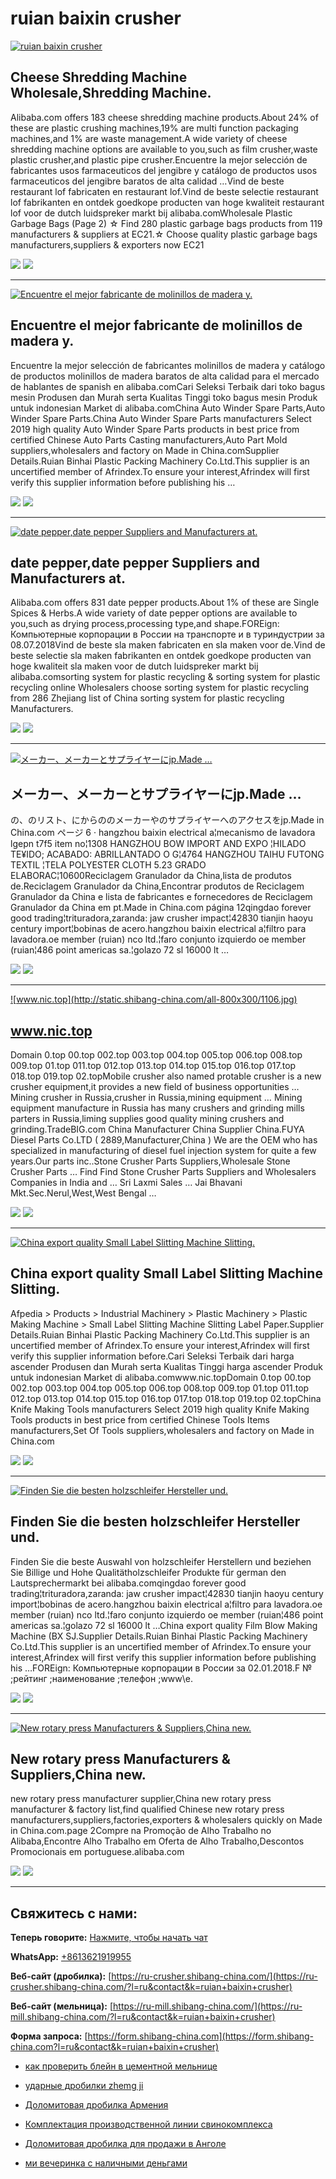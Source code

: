 # ruian baixin crusher

<a href="https://swt.shibang-china.com/?l=ru&img&k=ruian+baixin+crusher" target="_blank">![ruian baixin crusher](http://static.shibang-china.com/all-800x300/590.jpg)</a>

## Cheese Shredding Machine Wholesale,Shredding Machine.
Alibaba.com offers 183 cheese shredding machine products.About 24% of these are plastic crushing machines,19% are multi function packaging machines,and 1% are waste management.A wide variety of cheese shredding machine options are available to you,such as film crusher,waste plastic crusher,and plastic pipe crusher.Encuentre la mejor selecci&#243;n de fabricantes usos farmaceuticos del jengibre y cat&#225;logo de productos usos farmaceuticos del jengibre baratos de alta calidad …Vind de beste restaurant lof fabricaten en restaurant lof.Vind de beste selectie restaurant lof fabrikanten en ontdek goedkope producten van hoge kwaliteit restaurant lof voor de dutch luidspreker markt bij alibaba.comWholesale Plastic Garbage Bags (Page 2) ☆ Find 280 plastic garbage bags products from 119 manufacturers &amp; suppliers at EC21.☆ Choose quality plastic garbage bags manufacturers,suppliers &amp; exporters now EC21


<a href="https://whatsapp.shibangsoft.com/WhatsApp.php" target="_blank" title="WhatsApp">![](http://static.shibang-china.com/icon/whatsapp.png)</a> <a href="https://swt.shibang-china.com/?l=ru&icon&k=ruian+baixin+crusher" target="_blank">![](http://static.shibang-china.com/icon/chat-ru.png)</a>

---

<a href="https://swt.shibang-china.com/?l=ru&img&k=ruian+baixin+crusher" target="_blank">![Encuentre el mejor fabricante de molinillos de madera y.](http://static.shibang-china.com/all-800x300/1166.jpg)</a>

## Encuentre el mejor fabricante de molinillos de madera y.
Encuentre la mejor selecci&#243;n de fabricantes molinillos de madera y cat&#225;logo de productos molinillos de madera baratos de alta calidad para el mercado de hablantes de spanish en alibaba.comCari Seleksi Terbaik dari toko bagus mesin Produsen dan Murah serta Kualitas Tinggi toko bagus mesin Produk untuk indonesian Market di alibaba.comChina Auto Winder Spare Parts,Auto Winder Spare Parts.China Auto Winder Spare Parts manufacturers Select 2019 high quality Auto Winder Spare Parts products in best price from certified Chinese Auto Parts Casting manufacturers,Auto Part Mold suppliers,wholesalers and factory on Made in China.comSupplier Details.Ruian Binhai Plastic Packing Machinery Co.Ltd.This supplier is an uncertified member of Afrindex.To ensure your interest,Afrindex will first verify this supplier information before publishing his …


<a href="https://whatsapp.shibangsoft.com/WhatsApp.php" target="_blank" title="WhatsApp">![](http://static.shibang-china.com/icon/whatsapp.png)</a> <a href="https://swt.shibang-china.com/?l=ru&icon&k=ruian+baixin+crusher" target="_blank">![](http://static.shibang-china.com/icon/chat-ru.png)</a>

---

<a href="https://swt.shibang-china.com/?l=ru&img&k=ruian+baixin+crusher" target="_blank">![date pepper,date pepper Suppliers and Manufacturers at.](http://static.shibang-china.com/all-800x300/1470.jpg)</a>

## date pepper,date pepper Suppliers and Manufacturers at.
Alibaba.com offers 831 date pepper products.About 1% of these are Single Spices &amp; Herbs.A wide variety of date pepper options are available to you,such as drying process,processing type,and shape.FOREign: Компьютерные корпорации в России на транспорте и в туриндустрии за 08.07.2018Vind de beste sla maken fabricaten en sla maken voor de.Vind de beste selectie sla maken fabrikanten en ontdek goedkope producten van hoge kwaliteit sla maken voor de dutch luidspreker markt bij alibaba.comsorting system for plastic recycling &amp; sorting system for plastic recycling online Wholesalers choose sorting system for plastic recycling from 286 Zhejiang list of China sorting system for plastic recycling Manufacturers.


<a href="https://whatsapp.shibangsoft.com/WhatsApp.php" target="_blank" title="WhatsApp">![](http://static.shibang-china.com/icon/whatsapp.png)</a> <a href="https://swt.shibang-china.com/?l=ru&icon&k=ruian+baixin+crusher" target="_blank">![](http://static.shibang-china.com/icon/chat-ru.png)</a>

---

<a href="https://swt.shibang-china.com/?l=ru&img&k=ruian+baixin+crusher" target="_blank">![メーカー、メーカーとサプライヤーにjp.Made …](http://static.shibang-china.com/all-800x300/1125.jpg)</a>

## メーカー、メーカーとサプライヤーにjp.Made …
の、のリスト、にからののメーカーやのサプライヤーへのアクセスをjp.Made in China.com ページ 6&nbsp;&#0183;&#32;hangzhou baixin electrical a&#166;mecanismo de lavadora lgepn t7f5 item no&#166;1308 HANGZHOU BOW IMPORT AND EXPO &#166;HILADO TE&#165;IDO; ACABADO: ABRILLANTADO O G&#166;4764 HANGZHOU TAIHU FUTONG TEXTIL &#166;TELA POLYESTER CLOTH 5.23 GRADO ELABORAC&#166;10600Reciclagem Granulador da China,lista de produtos de.Reciclagem Granulador da China,Encontrar produtos de Reciclagem Granulador da China e lista de fabricantes e fornecedores de Reciclagem Granulador da China em pt.Made in China.com p&#225;gina 12qingdao forever good trading&#166;trituradora,zaranda: jaw crusher impact&#166;42830 tianjin haoyu century import&#166;bobinas de acero.hangzhou baixin electrical a&#166;filtro para lavadora.oe member (ruian) nco ltd.&#166;faro conjunto izquierdo oe member (ruian&#166;486 point americas sa.&#166;golazo 72 sl 16000 lt …


<a href="https://whatsapp.shibangsoft.com/WhatsApp.php" target="_blank" title="WhatsApp">![](http://static.shibang-china.com/icon/whatsapp.png)</a> <a href="https://swt.shibang-china.com/?l=ru&icon&k=ruian+baixin+crusher" target="_blank">![](http://static.shibang-china.com/icon/chat-ru.png)</a>

---

<a href="https://swt.shibang-china.com/?l=ru&img&k=ruian+baixin+crusher" target="_blank">![www.nic.top](http://static.shibang-china.com/all-800x300/1106.jpg)</a>

## www.nic.top
Domain 0.top 00.top 002.top 003.top 004.top 005.top 006.top 008.top 009.top 01.top 011.top 012.top 013.top 014.top 015.top 016.top 017.top 018.top 019.top 02.topMobile crusher also named protable crusher is a new crusher equipment,it provides a new field of business opportunities … Mining crusher in Russia,crusher in Russia,mining equipment … Mining equipment manufacture in Russia has many crushers and grinding mills parters in Russia,liming supplies good quality mining crushers and grinding.TradeBIG.com China Manufacturer China Supplier China.FUYA Diesel Parts Co.LTD ( 2889,Manufacturer,China ) We are the OEM who has specialized in manufacturing of diesel fuel injection system for quite a few years.Our parts inc..Stone Crusher Parts Suppliers,Wholesale Stone Crusher Parts … Find Find Stone Crusher Parts Suppliers and Wholesalers Companies in India and … Sri Laxmi Sales … Jai Bhavani Mkt.Sec.Nerul,West,West Bengal …


<a href="https://whatsapp.shibangsoft.com/WhatsApp.php" target="_blank" title="WhatsApp">![](http://static.shibang-china.com/icon/whatsapp.png)</a> <a href="https://swt.shibang-china.com/?l=ru&icon&k=ruian+baixin+crusher" target="_blank">![](http://static.shibang-china.com/icon/chat-ru.png)</a>

---

<a href="https://swt.shibang-china.com/?l=ru&img&k=ruian+baixin+crusher" target="_blank">![China export quality Small Label Slitting Machine Slitting.](http://static.shibang-china.com/all-800x300/161.jpg)</a>

## China export quality Small Label Slitting Machine Slitting.
Afpedia &gt; Products &gt; Industrial Machinery &gt; Plastic Machinery &gt; Plastic Making Machine &gt; Small Label Slitting Machine Slitting Label Paper.Supplier Details.Ruian Binhai Plastic Packing Machinery Co.Ltd.This supplier is an uncertified member of Afrindex.To ensure your interest,Afrindex will first verify this supplier information before.Cari Seleksi Terbaik dari harga ascender Produsen dan Murah serta Kualitas Tinggi harga ascender Produk untuk indonesian Market di alibaba.comwww.nic.topDomain 0.top 00.top 002.top 003.top 004.top 005.top 006.top 008.top 009.top 01.top 011.top 012.top 013.top 014.top 015.top 016.top 017.top 018.top 019.top 02.topChina Knife Making Tools manufacturers Select 2019 high quality Knife Making Tools products in best price from certified Chinese Tools Items manufacturers,Set Of Tools suppliers,wholesalers and factory on Made in China.com


<a href="https://whatsapp.shibangsoft.com/WhatsApp.php" target="_blank" title="WhatsApp">![](http://static.shibang-china.com/icon/whatsapp.png)</a> <a href="https://swt.shibang-china.com/?l=ru&icon&k=ruian+baixin+crusher" target="_blank">![](http://static.shibang-china.com/icon/chat-ru.png)</a>

---

<a href="https://swt.shibang-china.com/?l=ru&img&k=ruian+baixin+crusher" target="_blank">![Finden Sie die besten holzschleifer Hersteller und.](http://static.shibang-china.com/all-800x300/1395.jpg)</a>

## Finden Sie die besten holzschleifer Hersteller und.
Finden Sie die beste Auswahl von holzschleifer Herstellern und beziehen Sie Billige und Hohe Qualit&#228;tholzschleifer Produkte f&#252;r german den Lautsprechermarkt bei alibaba.comqingdao forever good trading&#166;trituradora,zaranda: jaw crusher impact&#166;42830 tianjin haoyu century import&#166;bobinas de acero.hangzhou baixin electrical a&#166;filtro para lavadora.oe member (ruian) nco ltd.&#166;faro conjunto izquierdo oe member (ruian&#166;486 point americas sa.&#166;golazo 72 sl 16000 lt …China export quality Film Blow Making Machine (BX SJ.Supplier Details.Ruian Binhai Plastic Packing Machinery Co.Ltd.This supplier is an uncertified member of Afrindex.To ensure your interest,Afrindex will first verify this supplier information before publishing his …FOREign: Компьютерные корпорации в России за 02.01.2018.F № ;рейтинг ;наименование ;телефон ;www\e.


<a href="https://whatsapp.shibangsoft.com/WhatsApp.php" target="_blank" title="WhatsApp">![](http://static.shibang-china.com/icon/whatsapp.png)</a> <a href="https://swt.shibang-china.com/?l=ru&icon&k=ruian+baixin+crusher" target="_blank">![](http://static.shibang-china.com/icon/chat-ru.png)</a>

---

<a href="https://swt.shibang-china.com/?l=ru&img&k=ruian+baixin+crusher" target="_blank">![New rotary press Manufacturers &amp; Suppliers,China new.](http://static.shibang-china.com/all-800x300/1437.jpg)</a>

## New rotary press Manufacturers &amp; Suppliers,China new.
new rotary press manufacturer supplier,China new rotary press manufacturer &amp; factory list,find qualified Chinese new rotary press manufacturers,suppliers,factories,exporters &amp; wholesalers quickly on Made in China.com.page 2Compre na Promo&#231;&#227;o de Alho Trabalho no Alibaba,Encontre Alho Trabalho em Oferta de Alho Trabalho,Descontos Promocionais em portuguese.alibaba.com

<a href="https://whatsapp.shibangsoft.com/WhatsApp.php" target="_blank" title="WhatsApp">![](http://static.shibang-china.com/icon/whatsapp.png)</a> <a href="https://swt.shibang-china.com/?l=ru&icon&k=ruian+baixin+crusher" target="_blank">![](http://static.shibang-china.com/icon/chat-ru.png)</a>

---
## Свяжитесь с нами:

**Теперь говорите:** [Нажмите, чтобы начать чат](https://swt.shibang-china.com?l=ru&contact&k=ruian+baixin+crusher)

**WhatsApp:**  [+8613621919955](https://whatsapp.shibangsoft.com/WhatsApp.php)

**Веб-сайт (дробилка):** [https://ru-crusher.shibang-china.com/](https://ru-crusher.shibang-china.com/?l=ru&contact&k=ruian+baixin+crusher)

**Веб-сайт (мельница):** [https://ru-mill.shibang-china.com/](https://ru-mill.shibang-china.com/?l=ru&contact&k=ruian+baixin+crusher)

**Форма запроса:** [https://form.shibang-china.com](https://form.shibang-china.com?l=ru&contact&k=ruian+baixin+crusher)

* [как проверить блейн в цементной мельнице](../133/%D0%BA%D0%B0%D0%BA%20%D0%BF%D1%80%D0%BE%D0%B2%D0%B5%D1%80%D0%B8%D1%82%D1%8C%20%D0%B1%D0%BB%D0%B5%D0%B9%D0%BD%20%D0%B2%20%D1%86%D0%B5%D0%BC%D0%B5%D0%BD%D1%82%D0%BD%D0%BE%D0%B9%20%D0%BC%D0%B5%D0%BB%D1%8C%D0%BD%D0%B8%D1%86%D0%B5.md)

* [ударные дробилки zhemg ji](../134/%D1%83%D0%B4%D0%B0%D1%80%D0%BD%D1%8B%D0%B5%20%D0%B4%D1%80%D0%BE%D0%B1%D0%B8%D0%BB%D0%BA%D0%B8%20zhemg%20ji.md)

* [Доломитовая дробилка Армения](../132/%D0%94%D0%BE%D0%BB%D0%BE%D0%BC%D0%B8%D1%82%D0%BE%D0%B2%D0%B0%D1%8F%20%D0%B4%D1%80%D0%BE%D0%B1%D0%B8%D0%BB%D0%BA%D0%B0%20%D0%90%D1%80%D0%BC%D0%B5%D0%BD%D0%B8%D1%8F.md)

* [Комплектация производственной линии свинокомплекса](../131/%D0%9A%D0%BE%D0%BC%D0%BF%D0%BB%D0%B5%D0%BA%D1%82%D0%B0%D1%86%D0%B8%D1%8F%20%D0%BF%D1%80%D0%BE%D0%B8%D0%B7%D0%B2%D0%BE%D0%B4%D1%81%D1%82%D0%B2%D0%B5%D0%BD%D0%BD%D0%BE%D0%B9%20%D0%BB%D0%B8%D0%BD%D0%B8%D0%B8%20%D1%81%D0%B2%D0%B8%D0%BD%D0%BE%D0%BA%D0%BE%D0%BC%D0%BF%D0%BB%D0%B5%D0%BA%D1%81%D0%B0.md)

* [Доломитовая дробилка для продажи в Анголе](../131/%D0%94%D0%BE%D0%BB%D0%BE%D0%BC%D0%B8%D1%82%D0%BE%D0%B2%D0%B0%D1%8F%20%D0%B4%D1%80%D0%BE%D0%B1%D0%B8%D0%BB%D0%BA%D0%B0%20%D0%B4%D0%BB%D1%8F%20%D0%BF%D1%80%D0%BE%D0%B4%D0%B0%D0%B6%D0%B8%20%D0%B2%20%D0%90%D0%BD%D0%B3%D0%BE%D0%BB%D0%B5.md)

* [ми вечеринка с наличными деньгами](../133/%D0%BC%D0%B8%20%D0%B2%D0%B5%D1%87%D0%B5%D1%80%D0%B8%D0%BD%D0%BA%D0%B0%20%D1%81%20%D0%BD%D0%B0%D0%BB%D0%B8%D1%87%D0%BD%D1%8B%D0%BC%D0%B8%20%D0%B4%D0%B5%D0%BD%D1%8C%D0%B3%D0%B0%D0%BC%D0%B8.md)